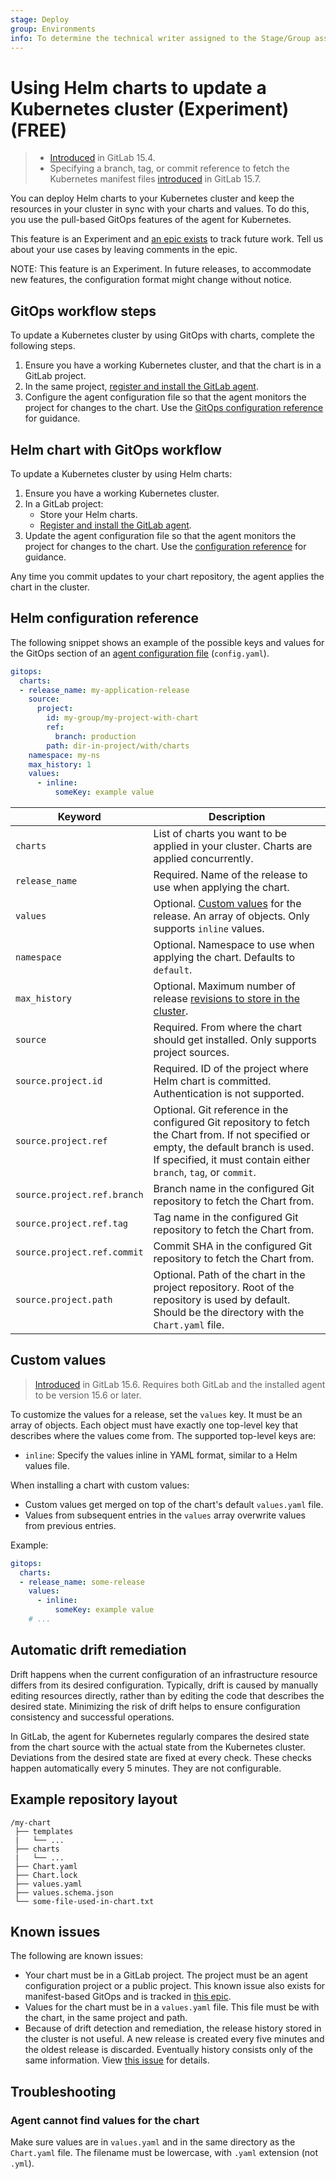 ```yaml
---
stage: Deploy
group: Environments
info: To determine the technical writer assigned to the Stage/Group associated with this page, see https://about.gitlab.com/handbook/product/ux/technical-writing/#assignments
---
```


# Using Helm charts to update a Kubernetes cluster (Experiment) **(FREE)**

> - [Introduced](https://gitlab.com/gitlab-org/gitlab/-/issues/371019) in GitLab 15.4.
> - Specifying a branch, tag, or commit reference to fetch the Kubernetes manifest files [introduced](https://gitlab.com/groups/gitlab-org/-/epics/4516) in GitLab 15.7.

You can deploy Helm charts to your Kubernetes cluster and keep the resources in your cluster in sync
with your charts and values. To do this, you use the pull-based GitOps features of the agent for
Kubernetes.

This feature is an Experiment and [an epic exists](https://gitlab.com/groups/gitlab-org/-/epics/7938)
to track future work. Tell us about your use cases by leaving comments in the epic.

NOTE:
This feature is an Experiment. In future releases, to accommodate new features, the configuration format might change without notice.

## GitOps workflow steps

To update a Kubernetes cluster by using GitOps with charts, complete the following steps.

1. Ensure you have a working Kubernetes cluster, and that the chart is in a GitLab project.
1. In the same project, [register and install the GitLab agent](../install/index.md).
1. Configure the agent configuration file so that the agent monitors the project for changes to the chart.
   Use the [GitOps configuration reference](#helm-configuration-reference) for guidance.

## Helm chart with GitOps workflow

To update a Kubernetes cluster by using Helm charts:

1. Ensure you have a working Kubernetes cluster.
1. In a GitLab project:
   - Store your Helm charts.
   - [Register and install the GitLab agent](../install/index.md).
1. Update the agent configuration file so that the agent monitors the project for changes to the chart.
   Use the [configuration reference](#helm-configuration-reference) for guidance.

Any time you commit updates to your chart repository, the agent applies the chart in the cluster.

## Helm configuration reference

The following snippet shows an example of the possible keys and values for the GitOps section of an [agent configuration file](../install/index.md#create-an-agent-configuration-file) (`config.yaml`).

```yaml
gitops:
  charts:
  - release_name: my-application-release
    source:
      project:
        id: my-group/my-project-with-chart
        ref:
          branch: production
        path: dir-in-project/with/charts
    namespace: my-ns
    max_history: 1
    values:
      - inline:
          someKey: example value
```

| Keyword | Description |
|--|--|
| `charts` | List of charts you want to be applied in your cluster. Charts are applied concurrently. |
| `release_name` | Required. Name of the release to use when applying the chart. |
| `values` | Optional. [Custom values](#custom-values) for the release. An array of objects. Only supports `inline` values. |
| `namespace` | Optional. Namespace to use when applying the chart. Defaults to `default`. |
| `max_history` | Optional. Maximum number of release [revisions to store in the cluster](https://helm.sh/docs/helm/helm_history/). |
| `source` | Required. From where the chart should get installed. Only supports project sources. |
| `source.project.id` | Required. ID of the project where Helm chart is committed. Authentication is not supported. |
| `source.project.ref` | Optional. Git reference in the configured Git repository to fetch the Chart from. If not specified or empty, the default branch is used. If specified, it must contain either `branch`, `tag`, or `commit`. |
| `source.project.ref.branch` | Branch name in the configured Git repository to fetch the Chart from. |
| `source.project.ref.tag` | Tag name in the configured Git repository to fetch the Chart from. |
| `source.project.ref.commit` | Commit SHA in the configured Git repository to fetch the Chart from. |
| `source.project.path` | Optional. Path of the chart in the project repository. Root of the repository is used by default. Should be the directory with the `Chart.yaml` file. |

## Custom values

> [Introduced](https://gitlab.com/gitlab-org/cluster-integration/gitlab-agent/-/merge_requests/766) in GitLab 15.6. Requires both GitLab and the installed agent to be version 15.6 or later.

To customize the values for a release, set the `values` key. It must be
an array of objects. Each object must have exactly one top-level key that describes
where the values come from. The supported top-level keys are:

- `inline`: Specify the values inline in YAML format, similar to a Helm values
  file.

When installing a chart with custom values:

- Custom values get merged on top of the chart's default `values.yaml` file.
- Values from subsequent entries in the `values` array overwrite values from
  previous entries.

Example:

```yaml
gitops:
  charts:
  - release_name: some-release
    values:
      - inline:
          someKey: example value
    # ...
```

## Automatic drift remediation

Drift happens when the current configuration of an infrastructure resource differs from its desired configuration.
Typically, drift is caused by manually editing resources directly, rather than by editing the code that describes the desired state. Minimizing the risk of drift helps to ensure configuration consistency and successful operations.

In GitLab, the agent for Kubernetes regularly compares the desired state from the chart source with
the actual state from the Kubernetes cluster. Deviations from the desired state are fixed at every check. These checks
happen automatically every 5 minutes. They are not configurable.

## Example repository layout

```plaintext
/my-chart
 ├── templates
 |   └── ...
 ├── charts
 |   └── ...
 ├── Chart.yaml
 ├── Chart.lock
 ├── values.yaml
 ├── values.schema.json
 └── some-file-used-in-chart.txt
```

## Known issues

The following are known issues:

- Your chart must be in a GitLab project. The project must be an agent configuration project or a public
  project. This known issue also exists for manifest-based GitOps and is tracked in
  [this epic](https://gitlab.com/groups/gitlab-org/-/epics/7704).
- Values for the chart must be in a `values.yaml` file. This file must be with the chart,
  in the same project and path.
- Because of drift detection and remediation, the release history stored in the cluster is not useful.
  A new release is created every five minutes and the oldest release is discarded.
  Eventually history consists only of the same information.
  View [this issue](https://gitlab.com/gitlab-org/gitlab/-/issues/372023) for details.

## Troubleshooting

### Agent cannot find values for the chart

Make sure values are in `values.yaml` and in the same directory as the `Chart.yaml` file.
The filename must be lowercase, with `.yaml` extension (not `.yml`).
